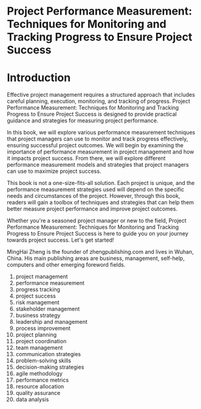 # Project Performance Measurement: Techniques for Monitoring and Tracking Progress to Ensure Project Success

# Introduction

Effective project management requires a structured approach that includes careful planning, execution, monitoring, and tracking of progress. Project Performance Measurement: Techniques for Monitoring and Tracking Progress to Ensure Project Success is designed to provide practical guidance and strategies for measuring project performance.

In this book, we will explore various performance measurement techniques that project managers can use to monitor and track progress effectively, ensuring successful project outcomes. We will begin by examining the importance of performance measurement in project management and how it impacts project success. From there, we will explore different performance measurement models and strategies that project managers can use to maximize project success.

This book is not a one-size-fits-all solution. Each project is unique, and the performance measurement strategies used will depend on the specific needs and circumstances of the project. However, through this book, readers will gain a toolbox of techniques and strategies that can help them better measure project performance and improve project outcomes.

Whether you're a seasoned project manager or new to the field, Project Performance Measurement: Techniques for Monitoring and Tracking Progress to Ensure Project Success is here to guide you on your journey towards project success. Let's get started!

MingHai Zheng is the founder of zhengpublishing.com and lives in Wuhan, China. His main publishing areas are business, management, self-help, computers and other emerging foreword fields.



1. project management
2. performance measurement
3. progress tracking
4. project success
5. risk management
6. stakeholder management
7. business strategy
8. leadership and management
9. process improvement
10. project planning
11. project coordination
12. team management
13. communication strategies
14. problem-solving skills
15. decision-making strategies
16. agile methodology
17. performance metrics
18. resource allocation
19. quality assurance
20. data analysis


